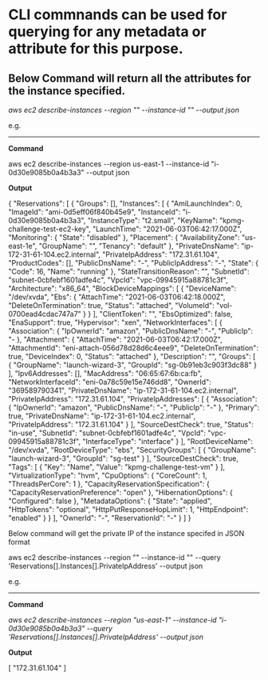 # CLI commnands can be used for querying for any metadata or attribute for this purpose.

## Below Command will return all the attributes for the instance specified.

_aws ec2 describe-instances --region "<region-name>"  --instance-id "<instance-id>" --output json_

e.g.

-------
**Command**

aws ec2 describe-instances --region us-east-1  --instance-id "i-0d30e9085b0a4b3a3" --output json

**Output**


{
    "Reservations": [
        {
            "Groups": [],
            "Instances": [
                {
                    "AmiLaunchIndex": 0,
                    "ImageId": "ami-0d5eff06f840b45e9",
                    "InstanceId": "i-0d30e9085b0a4b3a3",
                    "InstanceType": "t2.small",
                    "KeyName": "kpmg-challenge-test-ec2-key",
                    "LaunchTime": "2021-06-03T06:42:17.000Z",
                    "Monitoring": {
                        "State": "disabled"
                    },
                    "Placement": {
                        "AvailabilityZone": "us-east-1e",
                        "GroupName": "",
                        "Tenancy": "default"
                    },
                    "PrivateDnsName": "ip-172-31-61-104.ec2.internal",
                    "PrivateIpAddress": "172.31.61.104",
                    "ProductCodes": [],
                    "PublicDnsName": "-",
                    "PublicIpAddress": "-",
                    "State": {
                        "Code": 16,
                        "Name": "running"
                    },
                    "StateTransitionReason": "",
                    "SubnetId": "subnet-0cbfebf1601adfe4c",
                    "VpcId": "vpc-09945915a88781c3f",
                    "Architecture": "x86_64",
                    "BlockDeviceMappings": [
                        {
                            "DeviceName": "/dev/xvda",
                            "Ebs": {
                                "AttachTime": "2021-06-03T06:42:18.000Z",
                                "DeleteOnTermination": true,
                                "Status": "attached",
                                "VolumeId": "vol-0700ead4cdac747a7"
                            }
                        }
                    ],
                    "ClientToken": "",
                    "EbsOptimized": false,
                    "EnaSupport": true,
                    "Hypervisor": "xen",
                    "NetworkInterfaces": [
                        {
                            "Association": {
                                "IpOwnerId": "amazon",
                                "PublicDnsName": "-",
                                "PublicIp": "-
                            },
                            "Attachment": {
                                "AttachTime": "2021-06-03T06:42:17.000Z",
                                "AttachmentId": "eni-attach-056d78d28d6c4eee9",
                                "DeleteOnTermination": true,
                                "DeviceIndex": 0,
                                "Status": "attached"
                            },
                            "Description": "",
                            "Groups": [
                                {
                                    "GroupName": "launch-wizard-3",
                                    "GroupId": "sg-0b91eb3c903f3dc88"
                                }
                            ],
                            "Ipv6Addresses": [],
                            "MacAddress": "06:65:67:6b:ca:fb",
                            "NetworkInterfaceId": "eni-0a78c59e15e746dd8",
                            "OwnerId": "369589790341",
                            "PrivateDnsName": "ip-172-31-61-104.ec2.internal",
                            "PrivateIpAddress": "172.31.61.104",
                            "PrivateIpAddresses": [
                                {
                                    "Association": {
                                        "IpOwnerId": "amazon",
                                        "PublicDnsName": "-",
                                        "PublicIp": "-"
                                    },
                                    "Primary": true,
                                    "PrivateDnsName": "ip-172-31-61-104.ec2.internal",
                                    "PrivateIpAddress": "172.31.61.104"
                                }
                            ],
                            "SourceDestCheck": true,
                            "Status": "in-use",
                            "SubnetId": "subnet-0cbfebf1601adfe4c",
                            "VpcId": "vpc-09945915a88781c3f",
                            "InterfaceType": "interface"
                        }
                    ],
                    "RootDeviceName": "/dev/xvda",
                    "RootDeviceType": "ebs",
                    "SecurityGroups": [
                        {
                            "GroupName": "launch-wizard-3",
                            "GroupId": "sg-test"
                        }
                    ],
                    "SourceDestCheck": true,
                    "Tags": [
                        {
                            "Key": "Name",
                            "Value": "kpmg-challenge-test-vm"
                        }
                    ],
                    "VirtualizationType": "hvm",
                    "CpuOptions": {
                        "CoreCount": 1,
                        "ThreadsPerCore": 1
                    },
                    "CapacityReservationSpecification": {
                        "CapacityReservationPreference": "open"
                    },
                    "HibernationOptions": {
                        "Configured": false
                    },
                    "MetadataOptions": {
                        "State": "applied",
                        "HttpTokens": "optional",
                        "HttpPutResponseHopLimit": 1,
                        "HttpEndpoint": "enabled"
                    }
                }
            ],
            "OwnerId": "-",
            "ReservationId": "-"
        }
    ]
}


Below command will get the private IP of the instance specifed in JSON format

aws ec2 describe-instances --region "<region-name>"  --instance-id "<instance-id>" --query 'Reservations[].Instances[].PrivateIpAddress' --output json


e.g.

-------
**Command**


_aws ec2 describe-instances --region "us-east-1"  --instance-id "i-0d30e9085b0a4b3a3" --query 'Reservations[].Instances[].PrivateIpAddress' --output json_

**Output**


[
    "172.31.61.104"
]